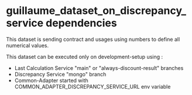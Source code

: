 
# guillaume_dataset_on_discrepancy_service dependencies

This dataset is sending contract and usages using numbers to define all numerical values.

This dataset can be executed only on development-setup using :

 - Last Calculation Service "main" or "always-discount-result" branches
 - Discrepancy Service "mongo" branch
 - Common-Adapter started with COMMON_ADAPTER_DISCREPANCY_SERVICE_URL env variable
